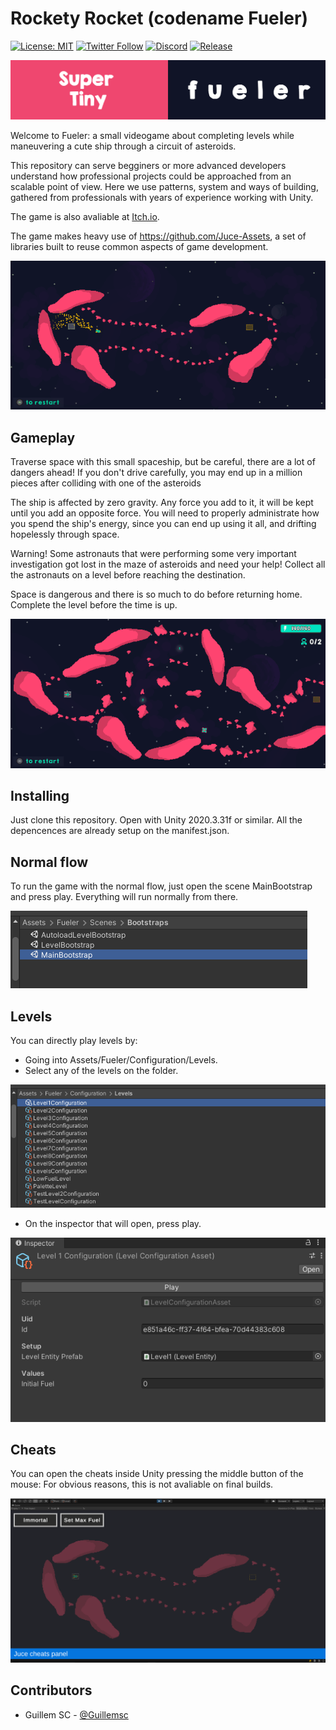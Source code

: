 # Rockety Rocket (codename Fueler)
[![License: MIT](https://img.shields.io/badge/License-MIT-green.svg)](https://opensource.org/licenses/MIT)
[![Twitter Follow](https://img.shields.io/badge/twitter-%406uillem-blue.svg?style=flat&label=Follow)](https://twitter.com/6uillem)
[![Discord](https://img.shields.io/discord/768962092296044614.svg)](https://discord.gg/dbG7zKA)
[![Release](https://img.shields.io/github/release/Guillemsc/Fueler.svg)](https://github.com//Guillemsc/Fueler/releases/latest)

<img title="" src="https://github.com/Guillemsc/Fueler/blob/main/Assets/Fueler/Misc/LogosPanel.png" alt="Logo" data-align="inline">

Welcome to Fueler: a small videogame about completing levels while maneuvering a cute ship through a circuit of asteroids.

This repository can serve begginers or more advanced developers understand how professional projects could be approached from an scalable point of view. Here we use patterns, system and ways of building, gathered from professionals with years of experience working with Unity.

The game is also avaliable at [Itch.io](https://guillemsc.itch.io/rockety-rocket).

The game makes heavy use of https://github.com/Juce-Assets, a set of libraries built to reuse common aspects of game development.

<p align="center">
  <img title="" src="https://github.com/Guillemsc/Fueler/blob/main/Assets/Fueler/Misc/Gif2.gif" alt="Logo">
</p>

## Gameplay

Traverse space with this small spaceship, but be careful, there are a lot of dangers ahead! If you don't drive carefully, you may end up in a million pieces after colliding with one of the asteroids

The ship is affected by zero gravity. Any force you add to it, it will be kept until you add an opposite force. You will need to properly administrate how you spend the ship's energy, since you can end up using it all, and drifting hopelessly through space.

Warning! Some astronauts that were performing some very important investigation got lost in the maze of asteroids and need your help! Collect all the astronauts on a level before reaching the destination.

Space is dangerous and there is so much to do before returning home. Complete the level before the time is up.

<p align="center">
  <img title="" src="https://github.com/Guillemsc/Fueler/blob/main/Assets/Fueler/Misc/Gif1.gif" alt="Logo">
</p>

## Installing
Just clone this repository. Open with Unity 2020.3.31f or similar. All the depencences are already setup on the manifest.json.

## Normal flow
To run the game with the normal flow, just open the scene MainBootstrap and press play. Everything will run normally from there.

<img title="" src="https://github.com/Guillemsc/Fueler/blob/main/Assets/Fueler/Misc/MainBootstrapFolder.png" alt="Logo" data-align="inline">

## Levels
You can directly play levels by: 
- Going into Assets/Fueler/Configuration/Levels.
- Select any of the levels on the folder.

<img title="" src="https://github.com/Guillemsc/Fueler/blob/main/Assets/Fueler/Misc/LevelsFolder.png" alt="Logo" data-align="inline">

- On the inspector that will open, press play.

<img title="" src="https://github.com/Guillemsc/Fueler/blob/main/Assets/Fueler/Misc/LevelPressPlay.png" alt="Logo" data-align="inline">

## Cheats
You can open the cheats inside Unity pressing the middle button of the mouse:
For obvious reasons, this is not avaliable on final builds.

<img title="" src="https://github.com/Guillemsc/Fueler/blob/main/Assets/Fueler/Misc/OpenCheats.png" alt="Logo" data-align="inline">

## Contributors

- Guillem SC - [@Guillemsc](https://github.com/Guillemsc)
